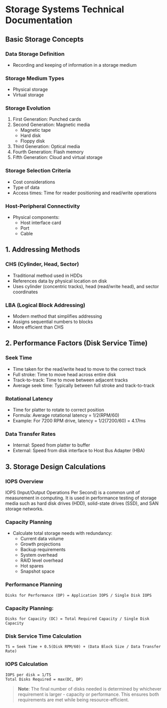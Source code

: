 # Storage Systems Technical Documentation

## Basic Storage Concepts

### Data Storage Definition
* Recording and keeping of information in a storage medium

### Storage Medium Types
* Physical storage
* Virtual storage

### Storage Evolution
1. First Generation: Punched cards
2. Second Generation: Magnetic media
   * Magnetic tape
   * Hard disk
   * Floppy disk
3. Third Generation: Optical media
4. Fourth Generation: Flash memory
5. Fifth Generation: Cloud and virtual storage

### Storage Selection Criteria
* Cost considerations
* Type of data
* Access times: Time for reader positioning and read/write operations

### Host-Peripheral Connectivity
* Physical components:
  * Host interface card
  * Port
  * Cable

## 1. Addressing Methods

### CHS (Cylinder, Head, Sector)
* Traditional method used in HDDs
* References data by physical location on disk  
* Uses cylinder (concentric tracks), head (read/write head), and sector coordinates

### LBA (Logical Block Addressing)
* Modern method that simplifies addressing
* Assigns sequential numbers to blocks
* More efficient than CHS

## 2. Performance Factors (Disk Service Time)

### Seek Time
* Time taken for the read/write head to move to the correct track
* Full stroke: Time to move head across entire disk
* Track-to-track: Time to move between adjacent tracks 
* Average seek time: Typically between full stroke and track-to-track

### Rotational Latency
* Time for platter to rotate to correct position
* Formula: Average rotational latency = 1/2(RPM/60)
* Example: For 7200 RPM drive, latency = 1/2(7200/60) = 4.17ms

### Data Transfer Rates
* Internal: Speed from platter to buffer
* External: Speed from disk interface to Host Bus Adapter (HBA)

## 3. Storage Design Calculations

### IOPS Overview
IOPS (Input/Output Operations Per Second) is a common unit of measurement in computing. It is used in performance testing of storage media such as hard disk drives (HDD), solid-state drives (SSD), and SAN storage networks.

### Capacity Planning
* Calculate total storage needs with redundancy:
  * Current data volume
  * Growth projections
  * Backup requirements 
  * System overhead
  * RAID level overhead
  * Hot spares
  * Snapshot space

### Performance Planning
```
Disks for Performance (DP) = Application IOPS / Single Disk IOPS
```

### Capacity Planning:
```
Disks for Capacity (DC) = Total Required Capacity / Single Disk Capacity
```

### Disk Service Time Calculation
```
TS = Seek Time + 0.5(Disk RPM/60) + (Data Block Size / Data Transfer Rate)
```

### IOPS Calculation
```
IOPS per disk = 1/TS
Total Disks Required = max(DC, DP)
```

> **Note**: The final number of disks needed is determined by whichever requirement is larger - capacity or performance. This ensures both requirements are met while being resource-efficient.
